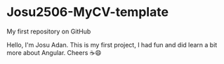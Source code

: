# Josu2506-MyCV-template

My first repository on GitHub

Hello, I'm Josu Adan. This is my first project, I had fun and did learn a bit more about Angular.
Cheers ☕😄
